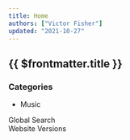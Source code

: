 ```yaml
---
title: Home
authors: ["Victor Fisher"]
updated: "2021-10-27"
---
```


## {{ $frontmatter.title }}

### Categories

* <g-link to="/music">Music</g-link>

<g-link to="/global-search">Global Search</g-link><br />
<g-link to="/versions">Website Versions</g-link>

